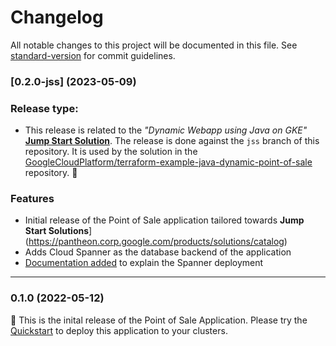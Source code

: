 # Changelog

All notable changes to this project will be documented in this file. See [standard-version](https://github.com/conventional-changelog/standard-version) for commit guidelines.

### [0.2.0-jss] (2023-05-09)

### Release type:
- This release is related to the _"Dynamic Webapp using Java on GKE"_
  [**Jump Start Solution**](https://pantheon.corp.google.com/products/solutions/catalog).
  The release is done against the `jss` branch of this repository. It is used
  by the solution in the
  [GoogleCloudPlatform/terraform-example-java-dynamic-point-of-sale](https://github.com/GoogleCloudPlatform/terraform-example-java-dynamic-point-of-sale)
  repository. 🦕


### Features

* Initial release of the Point of Sale application tailored towards
  **Jump Start Solutions**](https://pantheon.corp.google.com/products/solutions/catalog)
* Adds Cloud Spanner as the database backend of the application
* [Documentation added](https://github.com/GoogleCloudPlatform/point-of-sale/blob/jss/docs/spanner.md)
  to explain the Spanner deployment
---

### 0.1.0 (2022-05-12)

🍔 This is the inital release of the Point of Sale Application. Please try the [Quickstart](/docs/quickstart.md) to deploy this application to your clusters.
